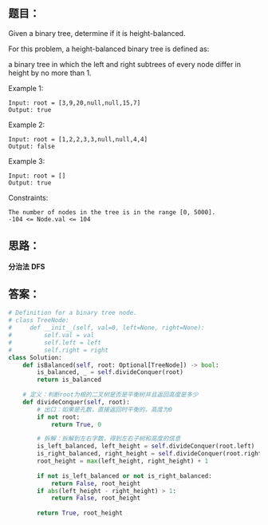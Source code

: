 ## 题目：
Given a binary tree, determine if it is height-balanced.

For this problem, a height-balanced binary tree is defined as:

a binary tree in which the left and right subtrees of every node differ in height by no more than 1.

Example 1:
```
Input: root = [3,9,20,null,null,15,7]
Output: true
```
Example 2:
```
Input: root = [1,2,2,3,3,null,null,4,4]
Output: false
```
Example 3:
```
Input: root = []
Output: true
```
Constraints:
```
The number of nodes in the tree is in the range [0, 5000].
-104 <= Node.val <= 104
```
## 思路：
**分治法** 
**DFS**

## 答案：
```python
# Definition for a binary tree node.
# class TreeNode:
#     def __init__(self, val=0, left=None, right=None):
#         self.val = val
#         self.left = left
#         self.right = right
class Solution:
    def isBalanced(self, root: Optional[TreeNode]) -> bool:
        is_balanced, _ = self.divideConquer(root)
        return is_balanced
    
    # 定义：判断root为根的二叉树是否是平衡树并且返回高度是多少
    def divideConquer(self, root):
        # 出口：如果是孔数，直接返回时平衡的，高度为0
        if not root:
            return True, 0

        # 拆解：拆解到左右字数，得到左右子树和高度的信息
        is_left_balanced, left_height = self.divideConquer(root.left)
        is_right_balanced, right_height = self.divideConquer(root.right)
        root_height = max(left_height, right_height) + 1
        
        if not is_left_balanced or not is_right_balanced:
            return False, root_height  
        if abs(left_height - right_height) > 1:
            return False, root_height
            
        return True, root_height
        

```
